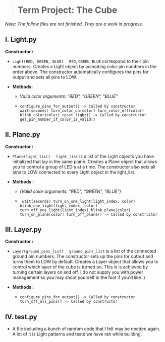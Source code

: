 ﻿


># Term Project: The Cube
*Note: The follow files are not finished. They are a work
      in progress.*
      
## I. Light.py
**Constructor :**
 -  ``
  Light(RED, GREEN, BLUE)  
  ``
    `RED`, `GREEN`, `BLUE` correspond to their pin numbers.
      Creates a Light object by accepting color pin
      numbers in the order above. The constructor
      automatically configures the pins for output
      and sets all pins to LOW.

- **Methods:**
	- *Valid color arguments: "RED", "GREEN", "BLUE"*
 
	 - ``
    configure_pins_for_output() -> Called by constructor
    wait(seconds)
    turn_color_on(color)
    turn_color_off(color)
    blink_color(color)
    reset_light() -> Called by constructor
    get_pin_number_if_color_is_valid()
    ``

## II. Plane.py
**Constructor :**
- ``
	Plane(light_list)  
	``
	  `light_list` is a list of the Light objects you
      have initialized that lay in the same plane.
      Creates a Plane object that allows you to
      control a group of LED's at a time. The constructor
      also sets all pins to LOW connected to every Light
      object in the light_list.

 - **Methods :**
    - *(Valid color arguments: "RED", "GREEN", "BLUE")*
    
    - `` 
    wait(seconds)
    turn_on_one_light(light_index, color)
    blink_one_light(light_index, color)
    turn_off_one_light(light_index)
    blink_plane(color)
    turn_on_plane(color)
    turn_off_plane() -> Called by constructor
    ``

## III. Layer.py
 **Constructor :**
 - ``
	Layer(ground_pins_list)  
	``
     `ground_pins_list` is a list of the connected ground
      pin numbers. The constructor sets up the pins for output
      and turns them to LOW by default. Creates a Layer object
      that allows you to control which layer of the cube is turned
      on. This is is achieved by turning certain layers on and
      off. I do not supply you with power management so you
      may shoot yourself in the foot if you'd like :)

 - **Methods :**
    - ``
    configure_pins_for_output() -> Called by constructor
    turn_off_all_pins() -> Called by constructor
	``

## IV. test.py
  * A file including a bunch of random code that I felt
    may be needed again. A lot of it is Light patterns and
    tests we have ran while building.

